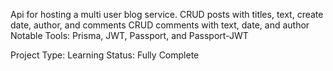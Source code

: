 Api for hosting a multi user blog service. 
CRUD posts with titles, text, create date, author, and comments
CRUD comments with text, date, and author
Notable Tools: Prisma, JWT, Passport, and Passport-JWT

Project Type: Learning
Status: Fully Complete
